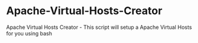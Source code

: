 # Apache-Virtual-Hosts-Creator
Apache Virtual Hosts Creator - This script will setup a Apache Virtual Hosts for you using bash
